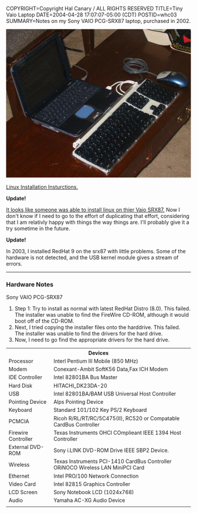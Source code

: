 COPYRIGHT=Copyright Hal Canary / ALL RIGHTS RESERVED
TITLE=Tiny Vaio Laptop
DATE=2004-04-28 17:07:07-05:00 (CDT)
POSTID=whc03
SUMMARY=Notes on my Sony VAIO PCG-SRX87 laptop, purchased in 2002.

![[]](/photos/2002-12-15-vaio-w-kbd.jpg)

[Linux Installation Insturctions.](http://creativelimits.net/linux/srx87/)

**Update!**

[It looks like someone was able to install linux on thier Vaio SRX87.](http://www.differentpla.net/%7Eroger/hardware/vaio/linux/) Now I don't know if I need to go to the effort of duplicating that effort, considering that I am relativly happy with things the way things are. I'll probably give it a try sometime in the future.

**Update!**

In 2003, I installed RedHat 9 on the srx87 with little problems. Some of the hardware is not detected, and the USB kernel module gives a stream of errors.

* * *

### Hardware Notes

Sony VAIO PCG-SRX87

1.  Step 1: Try to install as normal with latest RedHat Distro (8.0). This failed. The installer was unable to find the FireWire CD-ROM, although it would boot off of the CD-ROM.
2.  Next, I tried copying the installer files onto the harddrive. This failed. The installer was unable to find the drivers for the hard drive.
3.  Now, I need to go find the appropriate drivers for the hard drive.

<table class="border"><tbody>
<tr><th colspan="2">Devices</th></tr>
<tr><td>Processor           </td><td>Interl Pentium III Mobile (850 MHz)               </td></tr>
<tr><td>Modem               </td><td>Conexant-Ambit SoftK56 Data,Fax ICH Modem         </td></tr>
<tr><td>IDE Controller      </td><td>Intel 82801BA Bus Master                          </td></tr>
<tr><td>Hard Disk           </td><td>HITACHI_DK23DA-20                                 </td></tr>
<tr><td>USB                 </td><td>Intel 82801BA/BAM USB Universal Host Controller   </td></tr>
<tr><td>Pointing Device     </td><td>Alps Pointing Device                              </td></tr>
<tr><td>Keyboard            </td><td>Standard 101/102 Key PS/2 Keyboard                </td></tr>
<tr><td>PCMCIA              </td><td>Ricoh R/RL/RT/RC/5C475(II), RC520 or Compatable CardBus Controller                 </td></tr>
<tr><td>Firewire Controller </td><td>Texas Instruments OHCI COmplieant IEEE 1394 Host Controller                        </td></tr>
<tr><td>External DVD-ROM    </td><td>Sony i.LINK DVD-ROM Drive IEEE SBP2 Device.       </td></tr>
<tr><td>Wireless            </td><td>Texas Instruments PCI-1410 CardBus Controller<br>ORiNOCO Wireless LAN MiniPCI Card </td></tr>
<tr><td>Ethernet            </td><td>Intel PRO/100 Network Connection                  </td></tr>
<tr><td>Video Card          </td><td>Intel 82815 Graphics Controller                   </td></tr>
<tr><td>LCD Screen          </td><td>Sony Notebook LCD (1024x768)                      </td></tr>
<tr><td>Audio               </td><td>Yamaha AC-XG Audio Device                         </td></tr>
<tr><td>                    </td><td>                                                  </td></tr>
</tbody></table>
